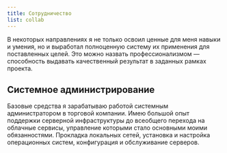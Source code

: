 ```yaml
---
title: Сотрудничество
list: collab
---
```


В некоторых направлениях я не только освоил ценные для меня навыки и умения, но и выработал полноценную систему их применения для поставленных целей. Это можно назвать профессионализмом — способность выдавать качественный результат в заданных рамках проекта.

## Системное администрирование

Базовые средства я зарабатываю работой системным администратором в торговой компании. Имею большой опыт поддержки серверной инфраструктуры до всеобщего перехода на облачные сервисы, управление которыми стало основными моими обязанностями. Прокладка локальных сетей, установка и настройка операционных систем, конфигурация и обслуживание серверов. 

